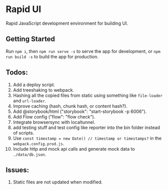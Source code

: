 # Rapid UI

Rapid JavaScript development environment for building UI.

## Getting Started

Run `npm i`,
then `npm run serve -s` to serve the app for development,
or `npm run build -s` to build the app for production.

## Todos:
1. Add a deploy script.
2. Add treeshaking to webpack.
3. Hashing all the copied files from static using something like `file-loader` and `url-loader`.
4. Improve caching (hash, chunk hash, or content hash?).
5. Add @storybook/html ("storybook": "start-storybook -p 6006").
6. Add Flow config ("flow": "flow check").
7. Integrate browsersync with localtunnel.
8. add testing stuff and test config like reporter into the bin folder instead of scripts.
9. Use `const timestamp = new Date() // timestamp or timestamps?` in the `webpack.config.prod.js`.
10. Include http and mock api calls and generate mock data to `./data/db.json`.

## Issues:
1. Static files are not updated when modified.
